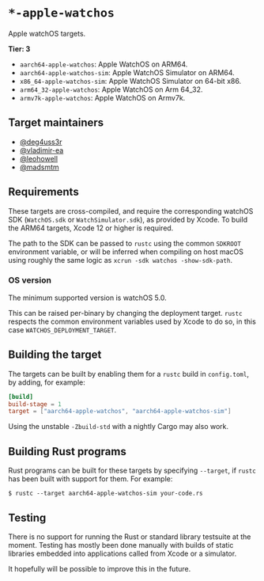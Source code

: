 # `*-apple-watchos`

Apple watchOS targets.

**Tier: 3**

- `aarch64-apple-watchos`: Apple WatchOS on ARM64.
- `aarch64-apple-watchos-sim`: Apple WatchOS Simulator on ARM64.
- `x86_64-apple-watchos-sim`: Apple WatchOS Simulator on 64-bit x86.
- `arm64_32-apple-watchos`: Apple WatchOS on Arm 64_32.
- `armv7k-apple-watchos`: Apple WatchOS on Armv7k.

## Target maintainers

- [@deg4uss3r](https://github.com/deg4uss3r)
- [@vladimir-ea](https://github.com/vladimir-ea)
- [@leohowell](https://github.com/leohowell)
- [@madsmtm](https://github.com/madsmtm)

## Requirements

These targets are cross-compiled, and require the corresponding watchOS SDK
(`WatchOS.sdk` or `WatchSimulator.sdk`), as provided by Xcode. To build the
ARM64 targets, Xcode 12 or higher is required.

The path to the SDK can be passed to `rustc` using the common `SDKROOT`
environment variable, or will be inferred when compiling on host macOS using
roughly the same logic as `xcrun -sdk watchos -show-sdk-path`.

### OS version

The minimum supported version is watchOS 5.0.

This can be raised per-binary by changing the deployment target. `rustc`
respects the common environment variables used by Xcode to do so, in this
case `WATCHOS_DEPLOYMENT_TARGET`.

## Building the target

The targets can be built by enabling them for a `rustc` build in
`config.toml`, by adding, for example:

```toml
[build]
build-stage = 1
target = ["aarch64-apple-watchos", "aarch64-apple-watchos-sim"]
```

Using the unstable `-Zbuild-std` with a nightly Cargo may also work.

## Building Rust programs

Rust programs can be built for these targets by specifying `--target`, if
`rustc` has been built with support for them. For example:

```console
$ rustc --target aarch64-apple-watchos-sim your-code.rs
```

## Testing

There is no support for running the Rust or standard library testsuite at the
moment. Testing has mostly been done manually with builds of static libraries
embedded into applications called from Xcode or a simulator.

It hopefully will be possible to improve this in the future.
